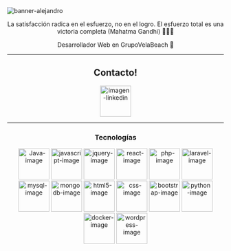 <img src="https://i.imgur.com/QYqlnJ9.jpg" alt="banner-alejandro">

  <p align="center">La satisfacción radica en el esfuerzo, no en el logro. El esfuerzo total es una victoria completa
            (Mahatma Gandhi) 👨‍💻🖤</p>
  <p align="center">Desarrollador Web en GrupoVelaBeach 🤝</p>


 <hr />
        <h2 align="center">Contacto!</h2>
        <p align="center"><a href="https://www.linkedin.com/in/alejandro-s%C3%A1nchez-quesada-10480b195/" ><img
                src="https://devicons.github.io/devicon/devicon.git/icons/linkedin/linkedin-original.svg"
                alt="imagen-linkedin" width="72px" height="72px"></a></p>
        

  <hr />

   <div align="center">
        <h3>Tecnologías</h3>

   <img src="https://devicons.github.io/devicon/devicon.git/icons/java/java-original.svg" alt="Java-image" width="72px" height="72px">
        <img src="https://devicons.github.io/devicon/devicon.git/icons/javascript/javascript-original.svg" alt="javascript-image" width="72px" height="72px">
        <img src="https://devicons.github.io/devicon/devicon.git/icons/jquery/jquery-original-wordmark.svg" alt="jquery-image" width="72px" height="72px">
        <img src="https://devicons.github.io/devicon/devicon.git/icons/react/react-original-wordmark.svg" alt="react-image" width="72px" height="72px">
        <img src="https://devicons.github.io/devicon/devicon.git/icons/php/php-plain.svg" alt="php-image" width="72px" height="72px">
        <img src="https://devicons.github.io/devicon/devicon.git/icons/laravel/laravel-plain-wordmark.svg" alt="laravel-image" width="72px" height="72px">
        <img src="https://devicons.github.io/devicon/devicon.git/icons/mysql/mysql-plain-wordmark.svg" alt="mysql-image" width="72px" height="72px">
        <img src="https://devicons.github.io/devicon/devicon.git/icons/mongodb/mongodb-plain-wordmark.svg" alt="mongodb-image" width="72px" height="72px">
        <img src="https://devicons.github.io/devicon/devicon.git/icons/html5/html5-plain-wordmark.svg" alt="html5-image" width="72px" height="72px">
        <img src="https://devicons.github.io/devicon/devicon.git/icons/css3/css3-plain-wordmark.svg" alt="css-image" width="72px" height="72px">
        <img src="https://devicons.github.io/devicon/devicon.git/icons/bootstrap/bootstrap-plain-wordmark.svg" alt="bootstrap-image" width="72px" height="72px">
        <img src="https://devicons.github.io/devicon/devicon.git/icons/python/python-original.svg" alt="python-image" width="72px" height="72px">
        <img src="https://devicons.github.io/devicon/devicon.git/icons/docker/docker-original-wordmark.svg" alt="docker-image" width="72px" height="72px">
        <img src="https://devicons.github.io/devicon/devicon.git/icons/wordpress/wordpress-plain-wordmark.svg" alt="wordpress-image" width="72px" height="72px">


   </div>
